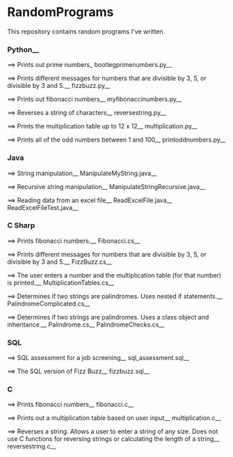 # RandomPrograms

This repository contains random programs I've written.

### Python__
==> Prints out prime numbers_
bootlegprimenumbers.py__ 

==> Prints different messages for numbers that are divisible by 3, 5, or divisible by 3 and 5.__
fizzbuzz.py__  

==> Prints out fibonacci numbers__
myfibonaccinumbers.py__ 

==> Reverses a string of characters__
reversestring.py__ 

==> Prints the multiplication table up to 12 x 12__
multiplication.py__

==> Prints all of the odd numbers between 1 and 100__
printoddnumbers.py__



### Java
==> String manipulation__
ManipulateMyString.java__

==> Recursive string manipulation__
ManipulateStringRecursive.java__ 

==> Reading data from an excel file__
ReadExcelFile.java__
ReadExcelFileTest.java__



### C Sharp
==> Prints fibonacci numbers.__
Fibonacci.cs__  

==> Prints different messages for numbers that are divisible by 3, 5, or divisible by 3 and 5.__
FizzBuzz.cs__ 

==> The user enters a number and the multiplication table (for that number) is printed.__
MultiplicationTables.cs__ 

==> Determines if two strings are palindromes. Uses nested if statements.__
PalindromeComplicated.cs__

==> Determines if two strings are palindromes. Uses a class object and inheritance.__
Palindrome.cs__
PalindromeChecks.cs__ 



### SQL
==> SQL assessment for a job screening__
sql_assessment.sql__

==> The SQL version of Fizz Buzz__
fizzbuzz.sql__



### C
==> Prints fibonacci numbers__
fibonacci.c__

==> Prints out a multiplication table based on user input__
multiplication.c__ 

==> Reverses a string. Allows a user to enter a string of any size. Does not use C functions for reversing strings or calculating the length of a string__
reversestring.c__

